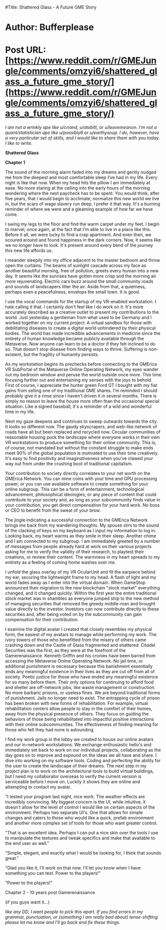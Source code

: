 #Title: Shattered Glass - A Future GME Story
# Author: Bufferplease
# Post URL: [https://www.reddit.com/r/GMEJungle/comments/omzyi6/shattered_glass_a_future_gme_story/](https://www.reddit.com/r/GMEJungle/comments/omzyi6/shattered_glass_a_future_gme_story/)


*I am not a wrinkly ape like u/criand, u/atobitt, or u/leavemeanon. I'm not a quant/statistician ape like u/possibly6 or u/earthysoup. I do, however, have a very particular set of skills, and I would like to share them with you today. I like to write.*

**Shattered Glass**


**Chapter 1**


The sound of the morning alarm faded into my dreams and gently nudged me from the deepest and most comfortable sleep I've had in my life. Every night is like that now. When my head hits the pillow I am immediately at ease. No more staring at the ceiling into the early hours of the morning wondering where the next paycheck has to be spent. You would think, after five years, that I would begin to acclimate; normalize this new world we live in, but the scars of wage slavery run deep. I prefer it that way. It's a burning reminder of where we were and a gleaming example of how far we have come.


I swing my legs to the floor and find the warm carpet under my feet. I begin to marvel, once again, at the fact that I'm able to live in a place like this. Before it all, we were lucky to find a crap apartment. And even then, we scoured around and found happiness in the dark corners. Now, it seems like we no longer have to look. It's present around every bend of the journey this new life affords us. 


I meander sleepily into my office adjacent to the master bedroom and throw open the curtains. The beams of sunlight cascade across my face as another beautiful morning, free of pollution, greets every human into a new day. It seems like the sunrises have gotten more crisp and the morning air more rejuvenating. Electric cars buzz around the small community roads and sounds of landscapers litter the air. Aside from that, a quietness, perhaps even a peacefulness, envelops the small town. It is good.


I use the vocal commands for the startup of my VR-enabled workstation. I hate calling it that. I certainly don't feel like I do work on it. It's more accurately described as a creative outlet to present my contributions to the world. Just yesterday a gentleman from what used to be Germany and I worked together on my current project: A virtual sandbox for those with debilitating diseases to create a digital world unhindered by their physical bodies. The world has made incredible advancements in medicine since the entirety of human knowledge became publicly available through the Metaverse. Now anyone can learn to be a doctor if they felt inclined to do so. That doesn't stop disease from finding ways to thrive. Suffering is non-existent, but the fragility of humanity persists. 


As my workstation begins its prechecks before connecting to the GMErica VR SubPortal of the Metaverse Online Operating Network, my eyes wander out my bedroom window and peruse the world outside once more. This time focusing further out and entertaining my senses with the joys to behold. First of course, I appreciate the hunter green Ford GT I bought with my fiat gains from selling one of my traditional GME shares. I'm reminded I should probably give it a rinse since I haven't driven it in several months. There is simply no reason to leave the house more often than the occasional special situation. Like a signed baseball, it's a reminder of a wild and wonderful time in my life.


Next my gaze deepens and continues to sweep outwards towards the city. It looks so different now. The gaudy skyscrapers, and web-like network of roads have all but been replaced and recycled now. Circular communities of reasonable housing pock the landscape where everyone works in their own VR workstations to produce something for their online community. This is, of course, not mandated but without the constant struggle to make ends meet 90% of the global population is motivated to use their time creatively. It's easy to find positivity and imaginativeness when you've clawed your way out from under the crushing boot of traditional capitalism. 


Your contribution to society directly correlates to your net worth on the GMErica Network. You can mine coins with your time and GPU processing power, or you can use available software to create something for your online subgroup. This can be a form of entertainment, technological advancement, philosophical ideologies, or any piece of content that could contribute to your society and, as long as your subcommunity finds value in your contribution, you get direct compensation for your hard work. No boss or CEO to benefit from the sweat of your brow.


The jingle indicating a successful connection to the GMErica Network brings me back from my wandering thoughts. My spouse stirs to the sound of the clacking of keys on my keyboard as I input my information to log in. Looking back, my heart warms as they smile in their sleep. Another chime and I am connected to my subgroup. I am immediately greeted by a number of messages from people already hard at work on their various projects asking for me to verify the validity of their research, to playtest their creations, or review their content. The warmness in my heart spreads to my entirety as a feeling of coming home washes over me. 


I unfold the glass overlay of my VR OcularUnit and fit the earpiece behind my ear, securing the lightweight frame to my head. A flash of light and my world fades away as I enter into the virtual domain. When GameStop announced their migration to the new blockchain "stock market" everything changed, and it changed quickly. Within the first year the entire traditional stock market was in shambles as everyone jumped ship to the new method of managing securities that removed the greedy middle-man and brought value directly to the investor. Investors can now contribute directly to these securities and, after being voted on by the subcommunity can gain compensation for their contribution.


I examine the digital avatar I created that closely resembles my physical form, the easiest of my avatars to manage while performing my work. The ivory towers of those who benefitted from the misery of others came crashing down and the Castle of Glass fragmented and shattered. Citadel Securities was the first, as they were at the forefront of the Gamerenaissance. Kenneth Griffin and his cronies have been barred from accessing the Metaverse Online Operating Network. No jail time, or additional punishment is necessary because this banishment essentially ends any meaningful existence in their lives as they are cut off from all of society. Poetic justice for those who have ended any meaningful existence for so many before them. Their only options for continuing to afford food and shelter are off-network jobs, like waste management or construction. No more barbaric prisons, or useless fines. We are beyond traditional forms of punishment. Jails no longer need to exist. The entrapping cycle of prison has been broken with new forms of rehabilitation. For example, virtual rehabilitation centers allow people to stay in the comfort of their homes, away from the physical presence of others. They focus on guiding the behaviors of those being rehabilitated into impactful positive interactions with their online subcommunities. The effectiveness of finding meaning for those who felt they had none is astounding.


I find my work group in the lobby we created to house our online avatars and our in-network workstations. We exchange enthusiastic hello's and immediately set back to work on our individual projects, collaborating as the day goes on to improve and expound on the ideas we all have and share. I dive into working on my software tools. Coding and perfecting the ability for the user to create the landscape of their dreams. The next step in my project plan is to work on the architectural tools to build virtual buildings, but I need my collaborator overseas to verify the current version is serviceable before I move on. Luckily it shows they are online and attempting to contact my avatar.


"I tested your program last night, nice work. The weather effects are incredibly convincing. My biggest concern is the UI, while intuitive, it doesn't allow for the level of control I would like on certain aspects of the environment. Perhaps two separate UI's. One that allows for simple changes and caters to those who would like a quick, prefab environment and another more complex set of tools for those who want greater control. 


"That is an excellent idea. Perhaps I can put a nice skin over the tools I use to manipulate the textures and tweak specifics and make that available to the end user as well."


"Simple, elegant, and exactly what I would be looking for, I think that sounds great."


"Glad you like it, I'll work on that now. I'll let you know when I have something you can test. Power to the players!"


"Power to the players!"



Chapter 2 - 10 years post Gamerenaissance

(if you guys want it...)


*like any DD, I want people to pick this apart. If you find errors in my grammar, punctuation, or (something I am really bad about) tense-shifting please let me know and I'll go back and fix these things.*